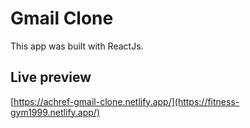 # Gmail Clone
This app was built with ReactJs.

## Live preview 

[https://achref-gmail-clone.netlify.app/](https://fitness-gym1999.netlify.app/)
